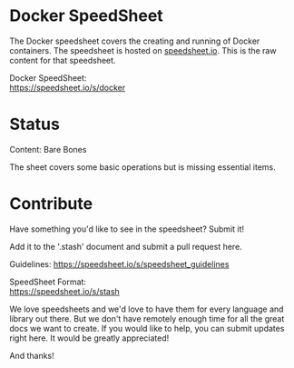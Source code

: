 # Docker SpeedSheet

The Docker speedsheet covers the creating and running of Docker containers. The speedsheet is hosted on [speedsheet.io](https://speedsheet.io). This is the raw content for that speedsheet.

Docker SpeedSheet:  
https://speedsheet.io/s/docker


# Status

Content: Bare Bones

The sheet covers some basic operations but is missing essential items.


# Contribute

Have something you'd like to see in the speedsheet? Submit it!

Add it to the '.stash' document and submit a pull request here.

Guidelines:
https://speedsheet.io/s/speedsheet_guidelines

SpeedSheet Format:  
https://speedsheet.io/s/stash

We love speedsheets and we'd love to have them for every language and library out there. But we don't have remotely enough time for all the great docs we want to create. If you would like to help, you can submit updates right here. It would be greatly appreciated! 

And thanks!
